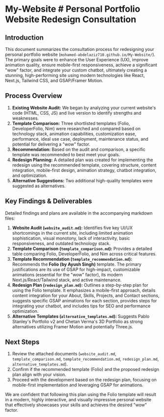 # My-Website # Personal Portfolio Website Redesign Consultation

## Introduction

This document summarizes the consultation process for redesigning your personal portfolio website (`mohamed-abdelaziz710.github.io/My-Website/`). The primary goals were to enhance the User Experience (UX), improve animation quality, ensure mobile-first responsiveness, achieve a significant "wow" factor, and integrate your custom chatbot, ultimately creating a stunning, high-performing site using modern technologies like React, Next.js, Tailwind CSS, and GSAP/Framer Motion.

## Process Overview

1.  **Existing Website Audit:** We began by analyzing your current website's code (HTML, CSS, JS) and live version to identify strengths and weaknesses.
2.  **Template Comparison:** Three shortlisted templates (Folio, DeveloperFolio, Nim) were researched and compared based on technology stack, animation capabilities, customization ease, performance, ideal use case, deployment, maintenance status, and potential for delivering a "wow" factor.
3.  **Recommendation:** Based on the audit and comparison, a specific template was recommended to best meet your goals.
4.  **Redesign Planning:** A detailed plan was created for implementing the redesign using the recommended template, covering structure, content integration, mobile-first design, animation strategy, chatbot integration, and optimization.
5.  **Alternative Suggestions:** Two additional high-quality templates were suggested as alternatives.

## Key Findings & Deliverables

Detailed findings and plans are available in the accompanying markdown files:

1.  **Website Audit (`website_audit.md`):** Identifies five key UI/UX shortcomings in the current site, including limited animation sophistication, visual monotony, lack of interactivity, basic responsiveness, and outdated technology stack.
2.  **Template Comparison (`template_comparison.md`):** Provides a detailed table comparing Folio, DeveloperFolio, and Nim across critical features.
3.  **Template Recommendation (`template_recommendation.md`):** Recommends the **Folio (by Ayush Singh)** template. The primary justifications are its use of GSAP for high-impact, customizable animations (essential for the "wow" factor), its modern Next.js/React/Tailwind stack, and active maintenance.
4.  **Redesign Plan (`redesign_plan.md`):** Outlines a step-by-step plan for using the Folio template. It emphasizes a mobile-first approach, details content integration for your About, Skills, Projects, and Contact sections, suggests specific GSAP animations for each section, provides steps for integrating your chatbot, and includes tips for SEO and performance optimization.
5.  **Alternative Templates (`alternative_templates.md`):** Suggests Pablo Stanley's Portfolio v2 and Chetan Verma's 3D Portfolio as strong alternatives utilizing Framer Motion and potentially Three.js.

## Next Steps

1.  Review the attached documents (`website_audit.md`, `template_comparison.md`, `template_recommendation.md`, `redesign_plan.md`, `alternative_templates.md`).
2.  Confirm if the recommended template (Folio) and the proposed redesign plan align with your vision.
3.  Proceed with the development based on the redesign plan, focusing on mobile-first implementation and leveraging GSAP for animations.

We are confident that following this plan using the Folio template will result in a modern, highly interactive, and visually impressive personal website that effectively showcases your skills and achieves the desired "wow" factor.
